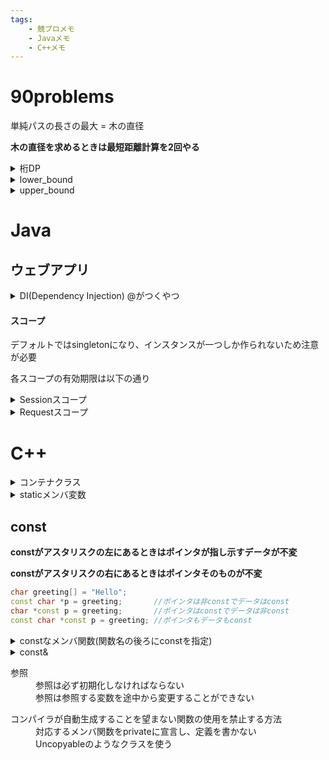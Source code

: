 ```yaml
---
tags:
    - 競プロメモ
    - Javaメモ
    - C++メモ
---
```


# 90problems
単純パスの長さの最大 = 木の直径

**木の直径を求めるときは最短距離計算を2回やる**

<details>dp[上から見て何桁目][現時点でのBで割った余り] 
<summary>桁DP
</summary>
</details>

<details>指定された要素以上の値が現れる最初の位置のイテレータを取得する<summary>lower_bound  
</summary>
</details>

<details>
指定された要素より大きい値が現れる最初の位置のイテレータを取得する
<summary>upper_bound  
</summary>
</details>

# Java

## ウェブアプリ
<details>インスタンスの生成、インスタンスのライフサイクル管理を行う
<summary>DI(Dependency Injection) @がつくやつ
</summary>
</details>

#### スコープ
デフォルトではsingletonになり、インスタンスが一つしか作られないため注意が必要

各スコープの有効期限は以下の通り
<details>ユーザがログインしてからログアウトするまでが有効期限。ユーザ情報やそれに紐づく権限などの情報をSessionスコープとして持っておく
<summary>Sessionスコープ
</summary>
</details>

<details>HTTPの1リクエストが有効期限。ユーザ登録画面から登録結果画面までがRequestスコープの範囲
<summary>Requestスコープ
</summary>
</details>

# C++

<details>クラス、構造体、POD(int等のいわゆるプレーンな古い型)を複数入れることが出来る"入れ物"のことである
<summary>コンテナクラス </summary>
</details>


<details>
<div>

staticメンバ変数は、クラス定義内に記述しただけでは定義したことにならず、実体となる定義を別の所に書く必要がある


staticメンバ変数の型が、constな整数型か、constなenum型の場合に限っては、宣言と同時に初期化子を与えられる

```C++:static.cpp
class X {
private:
    enum E { e1, e2 };

    static const int ci = 100;     // OK
    static const E ce = e1;        // OK
    static const double cf = 1.0;  // コンパイルエラー
    static int i = 100;            // コンパイルエラー
    static E e = e1;               // コンパイルエラー
};
```

</div>
<summary>staticメンバ変数</summary>
</details>

## const
**constがアスタリスクの左にあるときはポインタが指し示すデータが不変**

**constがアスタリスクの右にあるときはポインタそのものが不変**

```C++:const.cpp
char greeting[] = "Hello";
const char *p = greeting;       //ポインタは非constでデータはconst
char *const p = greeting;       //ポインタはconstでデータは非const
const char *const p = greeting; //ポインタもデータもconst
```
<details>
constなメンバ関数で、メンバ変数を変更しようとするとエラーになる

そこで、**mutable修飾子**をメンバ変数につけるとconstなメンバ関数内でも変更可能になる
<summary>constなメンバ関数(関数名の後ろにconstを指定)
<summary>
</details>


<details>参照先を書き換えることができない
<summary>const& </summray>
</details>


<dl>
<dt>参照</dt>
<dd>参照は必ず初期化しなければならない</dd>
<dd>参照は参照する変数を途中から変更することができない</dd>
</dl>

<dl>
コンパイラが自動生成することを望まない関数の使用を禁止する方法
<dd>
対応するメンバ関数をprivateに宣言し、定義を書かない
</dd>
<dd>
Uncopyableのようなクラスを使う
</dd>
</dl>
